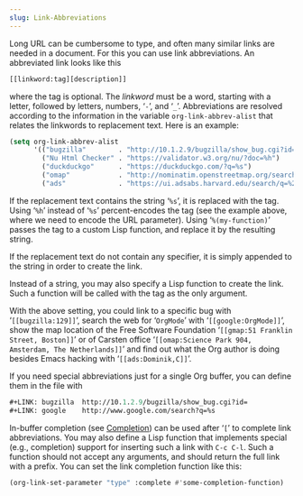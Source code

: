 ```yaml
---
slug: Link-Abbreviations
---
```


Long URL can be cumbersome to type, and often many similar links are needed in a document. For this you can use link abbreviations. An abbreviated link looks like this

```lisp
[[linkword:tag][description]]
```

where the tag is optional. The *linkword* must be a word, starting with a letter, followed by letters, numbers, ‘`-`’, and ‘`_`’. Abbreviations are resolved according to the information in the variable `org-link-abbrev-alist` that relates the linkwords to replacement text. Here is an example:

```lisp
(setq org-link-abbrev-alist
      '(("bugzilla"        . "http://10.1.2.9/bugzilla/show_bug.cgi?id=")
        ("Nu Html Checker" . "https://validator.w3.org/nu/?doc=%h")
        ("duckduckgo"      . "https://duckduckgo.com/?q=%s")
        ("omap"            . "http://nominatim.openstreetmap.org/search?q=%s&polygon=1")
        ("ads"             . "https://ui.adsabs.harvard.edu/search/q=%20author%3A\"%s\"")))
```

If the replacement text contains the string ‘`%s`’, it is replaced with the tag. Using ‘`%h`’ instead of ‘`%s`’ percent-encodes the tag (see the example above, where we need to encode the URL parameter). Using ‘`%(my-function)`’ passes the tag to a custom Lisp function, and replace it by the resulting string.

If the replacement text do not contain any specifier, it is simply appended to the string in order to create the link.

Instead of a string, you may also specify a Lisp function to create the link. Such a function will be called with the tag as the only argument.

With the above setting, you could link to a specific bug with ‘`[[bugzilla:129]]`’, search the web for ‘`OrgMode`’ with ‘`[[google:OrgMode]]`’, show the map location of the Free Software Foundation ‘`[[gmap:51 Franklin Street, Boston]]`’ or of Carsten office ‘`[[omap:Science Park 904, Amsterdam, The Netherlands]]`’ and find out what the Org author is doing besides Emacs hacking with ‘`[[ads:Dominik,C]]`’.

If you need special abbreviations just for a single Org buffer, you can define them in the file with

```lisp
#+LINK: bugzilla  http://10.1.2.9/bugzilla/show_bug.cgi?id=
#+LINK: google    http://www.google.com/search?q=%s
```

In-buffer completion (see [Completion](Completion)) can be used after ‘`[`’ to complete link abbreviations. You may also define a Lisp function that implements special (e.g., completion) support for inserting such a link with `C-c C-l`. Such a function should not accept any arguments, and should return the full link with a prefix. You can set the link completion function like this:

```lisp
(org-link-set-parameter "type" :complete #'some-completion-function)
```
